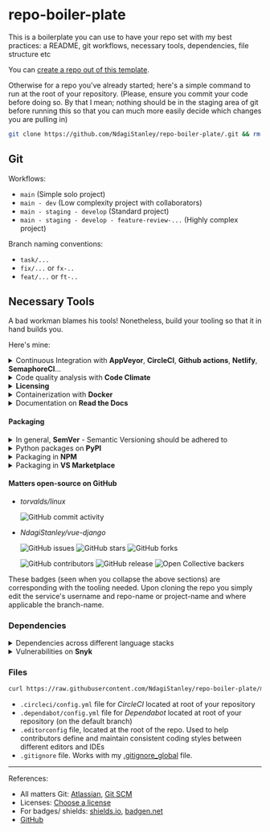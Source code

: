 # repo-boiler-plate

This is a boilerplate you can use to have your repo set with my best practices: a README, git workflows, necessary tools, dependencies, file structure etc

You can [create a repo out of this template](https://github.com/NdagiStanley/repo-boiler-plate/generate).

Otherwise for a repo you've already started; here's a simple command to run at the root of your repository. (Please, ensure you commit your code before doing so. By that I mean; nothing should be in the staging area of git before running this so that you can much more easily decide which changes you are pulling in)

```bash
git clone https://github.com/NdagiStanley/repo-boiler-plate/.git && rm -rf repo-boiler-plate.git && cp -r repo-boiler-plate/. . && rm -rf repo-boiler-plate
```

## Git

Workflows:

- `main` (Simple solo project)
- `main - dev` (Low complexity project with collaborators)
- `main - staging - develop` (Standard project)
- `main - staging - develop - feature-review-...` (Highly complex project)

Branch naming conventions:

- `task/...`
- `fix/...` or `fx-..`
- `feat/...` or `ft-..`

## Necessary Tools

A bad workman blames his tools! Nonetheless, build your tooling so that it in hand builds you.

Here's mine:

<details>
  <summary>Continuous Integration with <b>AppVeyor</b>, <b>CircleCI</b>, <b>Github actions</b>, <b>Netlify</b>, <b>SemaphoreCI</b>...</summary>

  * Repo: [electron-bot/electron](https://github.com/electron-bot/electron)

    ![AppVeyor](https://img.shields.io/appveyor/build/electron-bot/electron)

  * Repo: [workforce-data-initiative/tpot-abacus](https://github.com/workforce-data-initiative/tpot-abacus)

    ![CircleCI](https://img.shields.io/circleci/build/github/workforce-data-initiative/tpot-abacus)

  * Repo: [github/hub](https://github.com/github/hub)

    ![GitHub Workflow Status](https://img.shields.io/github/workflow/status/github/hub/CI)

  * Repo: [NdagiStanley/lumen](https://github.com/NdagiStanley/lumen) | Deployment [stanmd.tk](https://stanmd.tk)

    ![Netlify](https://img.shields.io/netlify/ba0b4698-8569-4e8d-bfca-b7bff0cfee57)

  * Repo: [NdagiStanley/vue-django](https://github.com/NdagiStanley/vue-django)

    [![Build Status](https://semaphoreci.com/api/v1/stanmd/vue-django/branches/master/shields_badge.svg)](https://semaphoreci.com/stanmd/vue-django)

</details>

<details>
  <summary>Code quality analysis with <b>Code Climate</b></summary>

  * Repo: [NdagiStanley/django_girls_complete](https://github.com/NdagiStanley/django_girls_complete)

    ![Code Climate coverage](https://img.shields.io/codeclimate/coverage/NdagiStanley/django_girls_complete)
    ![Code Climate issues](https://img.shields.io/codeclimate/issues/NdagiStanley/django_girls_complete)
    ![Code Climate maintainability](https://img.shields.io/codeclimate/maintainability/NdagiStanley/django_girls_complete)
    ![Code Climate lines of code](https://badgen.net/codeclimate/loc/NdagiStanley/django_girls_complete)

</details>

<details>
  <summary><b>Licensing</b></summary>

  * Repo: [NdagiStanley/repo-boiler-plate](https://github.com/NdagiStanley/repo-boiler-plate) (_this repo_)

    ![GitHub](https://img.shields.io/github/license/Ndagistanley/repo-boiler-plate)

</details>

<details>
  <summary>Containerization with <b>Docker</b></summary>

  * Repo: [NdagiStanley/vue-django](https://github.com/NdagiStanley/vue-django) | In DockerHub: [stanmd/vue-django](https://hub.docker.com/repository/docker/stanmd/vue-django)

    ![Docker Cloud Build Status](https://img.shields.io/docker/cloud/build/stanmd/vue-django)
    ![Docker Pulls](https://img.shields.io/docker/pulls/stanmd/vue-django)

  * Repo: [docker-library/postgres](https://github.com/docker-library/postgres) | In DockerHub: [postgres](https://hub.docker.com/_/postgres)

    ![Docker Image Version (latest semver)](https://img.shields.io/docker/v/_/postgres?sort=semver)
    ![Docker Image Size (latest semver)](https://img.shields.io/docker/image-size/_/postgres?sort=semver)

</details>

<details>
  <summary>Documentation on <b>Read the Docs</b></summary>

  * Repo: [psf/black](https://github.com/psf/black)

    ![Read the Docs](https://img.shields.io/readthedocs/black)

</details>

#### Packaging

<details>
  <summary>In general, <b>SemVer</b> - Semantic Versioning should be adhered to</summary>

  * Repo: [NdagiStanley/lifebuoy](https://github.com/NdagiStanley/lifebuoy)

    ![GitHub package.json version](https://img.shields.io/github/package-json/v/NdagiStanley/lifebuoy)

</details>

<details>
  <summary>Python packages on <b>PyPI</b></summary>

  * Repo: [encode/django-rest-framework](https://github.com/encode/django-rest-framework)

    ![PyPI - Django Version](https://img.shields.io/pypi/djversions/djangorestframework)
    ![PyPI - Python Version](https://img.shields.io/pypi/pyversions/djangorestframework)

  * Repo: [amos-o/pipexec](https://github.com/amos-o/pipexec)

    ![PyPI - Wheel](https://img.shields.io/pypi/wheel/pipexec)
    ![PyPI - Implementation](https://img.shields.io/pypi/implementation/pipexec)
    ![PyPI - Downloads](https://img.shields.io/pypi/dm/pipexec)

  * Repo: [psf/black](https://github.com/psf/black)

    ![PyPI - Status](https://img.shields.io/pypi/status/black)

  * Repo: [workforce-data-initiative/tpot-abacus](https://github.com/workforce-data-initiative/tpot-abacus)

    ![PyPI](https://img.shields.io/pypi/v/abacus-tpot)

</details>

<details>
  <summary>Packaging in <b>NPM</b></summary>

  * Repo: [vuejs/vue](https://github.com/vuejs/vue)

    ![npm](https://img.shields.io/npm/v/vue)

  * Repo: [http-party/http-server](https://github.com/http-party/http-server) | In NPM: [http-server](https://www.npmjs.com/package/http-server)

    ![node-current](https://img.shields.io/node/v/http-server)

</details>

<details>
  <summary>Packaging in <b>VS Marketplace</b></summary>

  * Repo: [NdagiStanley/lifebuoy](https://github.com/NdagiStanley/lifebuoy)

    ![Visual Studio Marketplace Installs](https://img.shields.io/visual-studio-marketplace/i/NdagiStanley.lifebuoy)
    ![Visual Studio Marketplace Downloads](https://img.shields.io/visual-studio-marketplace/d/NdagiStanley.lifebuoy)
    ![Visual Studio Marketplace Ratings](https://badgen.net/vs-marketplace/rating/NdagiStanley.lifebuoy)

</details>

#### Matters open-source on GitHub

- *torvalds/linux*

  ![GitHub commit activity](https://img.shields.io/github/commit-activity/m/torvalds/linux)

- *NdagiStanley/vue-django*

  ![GitHub issues](https://img.shields.io/github/issues/NdagiStanley/vue-django)
  ![GitHub stars](https://img.shields.io/github/stars/NdagiStanley/vue-django?style=social)
  ![GitHub forks](https://badgen.net/github/forks/NdagiStanley/vue-django)

  ![GitHub contributors](https://badgen.net/github/contributors/NdagiStanley/vue-django)
  ![GitHub release](https://badgen.net/github/release/NdagiStanley/vue-django)
  ![Open Collective backers](https://badgen.net/opencollective/backers/vue-django)

These badges (seen when you collapse the above sections) are corresponding with the tooling needed. Upon cloning the repo you simply edit the service's username and repo-name or project-name and where applicable the branch-name.

### Dependencies

<details>
  <summary>Dependencies across different language stacks</summary>

  I use **Dependabot**, **David DM**, **Libraries** and **Requires**

  * Repo: [NdagiStanley/codango](https://github.com/NdagiStanley/codango)

    ![Dependabot](https://badgen.net/dependabot/NdagiStanley/codango?icon=dependabot)

- NPM dependencies with [David DM](https://david-dm.org/)

  * Repo: [vuejs/vue](https://github.com/vuejs/vue)

    ![David](https://img.shields.io/david/vuejs/vue)

- OpenSource libraries with [Libraries](https://libraries.io)

  * Repo: [NdagiStanley/vue-django](https://github.com/NdagiStanley/vue-django)

    ![Libraries.io dependency status for GitHub repo](https://img.shields.io/librariesio/github/NdagiStanley/vue-django)

- Python dependencies with [Requires](https://requires.io)

  * Repo: [NdagiStanley/django_girls_complete](https://github.com/NdagiStanley/django_girls_complete)

    [![Requirements Status](https://requires.io/github/NdagiStanley/django_girls_complete/requirements.svg?branch=master)](https://requires.io/github/NdagiStanley/django_girls_complete/requirements/?branch=master)
</details>

<details>
  <summary>Vulnerabilities on <b>Snyk</b></summary>

  * Repo: [NdagiStanley/vue-django](https://github.com/NdagiStanley/vue-django)

    ![Snyk Vulnerabilities for GitHub Repo](https://img.shields.io/snyk/vulnerabilities/github/NdagiStanley/vue-django)
</details>

### Files

```bash
curl https://raw.githubusercontent.com/NdagiStanley/repo-boiler-plate/main/.editorconfig > .editorconfig
```

- `.circleci/config.yml` file for *CircleCI* located at root of your repository
- `.dependabot/config.yml` file for *Dependabot* located at root of your repository (on the default branch)
- `.editorconfig` file, located at the root of the repo. Used to help contributors define and maintain consistent coding styles between different editors and IDEs
- `.gitignore` file. Works with my [.gitignore_global](https://github.com/NdagiStanley/dotfiles/blob/main/git/.gitignore_global) file.

---
References:

- All matters Git: [Atlassian](https://www.atlassian.com/git/tutorials), [Git SCM](https://git-scm.com/docs)
- Licenses: [Choose a license][license]
- For badges/ shields: [shields.io][shields], [badgen.net][badgen]
- [GitHub][gh]

[license]: https://choosealicense.com/
[shields]: https://shields.io/
[badgen]: https://badgen.net/
[gh]: https://github.com/features/
